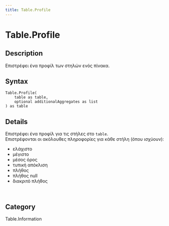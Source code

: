 ```yaml
---
title: Table.Profile
---
```


# Table.Profile


## Description

Επιστρέφει ένα προφίλ των στηλών ενός πίνακα.


## Syntax

```powerquery
Table.Profile(
    table as table,
    optional additionalAggregates as list
) as table
```


## Details

Επιστρέφει ένα προφίλ για τις στήλες στο <code>table</code>.<br />Επιστρέφονται οι ακόλουθες πληροφορίες για κάθε στήλη (όπου ισχύουν):<ul>  <li>ελάχιστο</li>  <li>μέγιστο</li>  <li>μέσος όρος</li>  <li>τυπική απόκλιση</li>  <li>πλήθος</li>  <li>πλήθος null</li>  <li>διακριτό πλήθος</li></ul><br />



## Category
Table.Information

